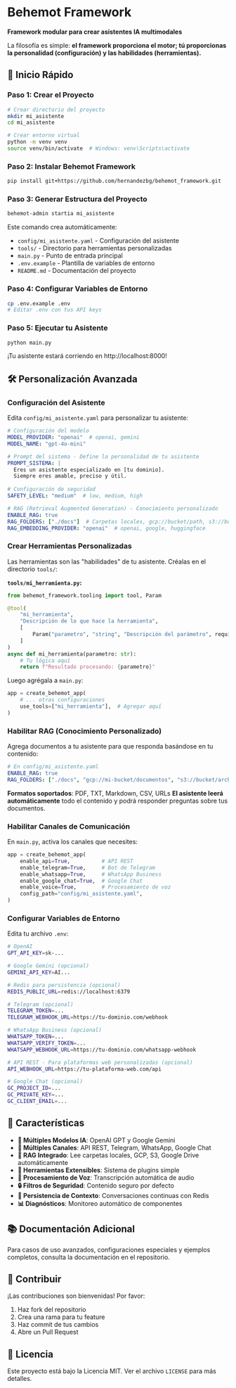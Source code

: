 # Behemot Framework

**Framework modular para crear asistentes IA multimodales**

La filosofía es simple: **el framework proporciona el motor; tú proporcionas la personalidad (configuración) y las habilidades (herramientas).**

## 🚀 Inicio Rápido

### Paso 1: Crear el Proyecto

```bash
# Crear directorio del proyecto
mkdir mi_asistente
cd mi_asistente

# Crear entorno virtual
python -m venv venv
source venv/bin/activate  # Windows: venv\Scripts\activate
```

### Paso 2: Instalar Behemot Framework

```bash
pip install git+https://github.com/hernandezbg/behemot_framework.git
```

### Paso 3: Generar Estructura del Proyecto

```bash
behemot-admin startia mi_asistente
```

Este comando crea automáticamente:
- `config/mi_asistente.yaml` - Configuración del asistente
- `tools/` - Directorio para herramientas personalizadas
- `main.py` - Punto de entrada principal
- `.env.example` - Plantilla de variables de entorno
- `README.md` - Documentación del proyecto

### Paso 4: Configurar Variables de Entorno

```bash
cp .env.example .env
# Editar .env con tus API keys
```

### Paso 5: Ejecutar tu Asistente

```bash
python main.py
```

¡Tu asistente estará corriendo en http://localhost:8000!

## 🛠️ Personalización Avanzada

### Configuración del Asistente

Edita `config/mi_asistente.yaml` para personalizar tu asistente:

```yaml
# Configuración del modelo
MODEL_PROVIDER: "openai"  # openai, gemini
MODEL_NAME: "gpt-4o-mini"

# Prompt del sistema - Define la personalidad de tu asistente
PROMPT_SISTEMA: |
  Eres un asistente especializado en [tu dominio].
  Siempre eres amable, preciso y útil.
  
# Configuración de seguridad
SAFETY_LEVEL: "medium"  # low, medium, high

# RAG (Retrieval Augmented Generation) - Conocimiento personalizado
ENABLE_RAG: true
RAG_FOLDERS: ["./docs"]  # Carpetas locales, gcp://bucket/path, s3://bucket/key
RAG_EMBEDDING_PROVIDER: "openai"  # openai, google, huggingface
```

### Crear Herramientas Personalizadas

Las herramientas son las "habilidades" de tu asistente. Créalas en el directorio `tools/`:

**`tools/mi_herramienta.py`:**
```python
from behemot_framework.tooling import tool, Param

@tool(
    "mi_herramienta",
    "Descripción de lo que hace la herramienta",
    [
        Param("parametro", "string", "Descripción del parámetro", required=True)
    ]
)
async def mi_herramienta(parametro: str):
    # Tu lógica aquí
    return f"Resultado procesando: {parametro}"
```

Luego agrégala a `main.py`:
```python
app = create_behemot_app(
    # ... otras configuraciones
    use_tools=["mi_herramienta"],  # Agregar aquí
)
```

### Habilitar RAG (Conocimiento Personalizado)

Agrega documentos a tu asistente para que responda basándose en tu contenido:

```yaml
# En config/mi_asistente.yaml
ENABLE_RAG: true
RAG_FOLDERS: ["./docs", "gcp://mi-bucket/documentos", "s3://bucket/archivos"]
```

**Formatos soportados**: PDF, TXT, Markdown, CSV, URLs
**El asistente leerá automáticamente** todo el contenido y podrá responder preguntas sobre tus documentos.

### Habilitar Canales de Comunicación

En `main.py`, activa los canales que necesites:

```python
app = create_behemot_app(
    enable_api=True,          # API REST
    enable_telegram=True,     # Bot de Telegram
    enable_whatsapp=True,     # WhatsApp Business
    enable_google_chat=True,  # Google Chat
    enable_voice=True,        # Procesamiento de voz
    config_path="config/mi_asistente.yaml",
)
```

### Configurar Variables de Entorno

Edita tu archivo `.env`:

```bash
# OpenAI
GPT_API_KEY=sk-...

# Google Gemini (opcional)
GEMINI_API_KEY=AI...

# Redis para persistencia (opcional)
REDIS_PUBLIC_URL=redis://localhost:6379

# Telegram (opcional)
TELEGRAM_TOKEN=...
TELEGRAM_WEBHOOK_URL=https://tu-dominio.com/webhook

# WhatsApp Business (opcional)
WHATSAPP_TOKEN=...
WHATSAPP_VERIFY_TOKEN=...
WHATSAPP_WEBHOOK_URL=https://tu-dominio.com/whatsapp-webhook

# API REST - Para plataformas web personalizadas (opcional)
API_WEBHOOK_URL=https://tu-plataforma-web.com/api

# Google Chat (opcional)
GC_PROJECT_ID=...
GC_PRIVATE_KEY=...
GC_CLIENT_EMAIL=...
```

## 🌟 Características

- **🤖 Múltiples Modelos IA**: OpenAI GPT y Google Gemini
- **📱 Múltiples Canales**: API REST, Telegram, WhatsApp, Google Chat
- **🧠 RAG Integrado**: Lee carpetas locales, GCP, S3, Google Drive automáticamente
- **🔧 Herramientas Extensibles**: Sistema de plugins simple
- **🎤 Procesamiento de Voz**: Transcripción automática de audio
- **🔒 Filtros de Seguridad**: Contenido seguro por defecto
- **💾 Persistencia de Contexto**: Conversaciones continuas con Redis
- **📊 Diagnósticos**: Monitoreo automático de componentes

## 📚 Documentación Adicional

Para casos de uso avanzados, configuraciones especiales y ejemplos completos, consulta la documentación en el repositorio.

## 🤝 Contribuir

¡Las contribuciones son bienvenidas! Por favor:

1. Haz fork del repositorio
2. Crea una rama para tu feature
3. Haz commit de tus cambios
4. Abre un Pull Request

## 📄 Licencia

Este proyecto está bajo la Licencia MIT. Ver el archivo `LICENSE` para más detalles.